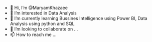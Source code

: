 - 👋 Hi, I’m @MaryamKhazaee
- 👀 I’m interested in Data Analysis
- 🌱 I’m currently learning Bussines Intelligence using Power BI, Data Analysis using python and SQL
- 💞️ I’m looking to collaborate on ...
- 📫 How to reach me ...

<!---
MaryamKhazaee/MaryamKhazaee is a ✨ special ✨ repository because its `README.md` (this file) appears on your GitHub profile.
You can click the Preview link to take a look at your changes.
--->
